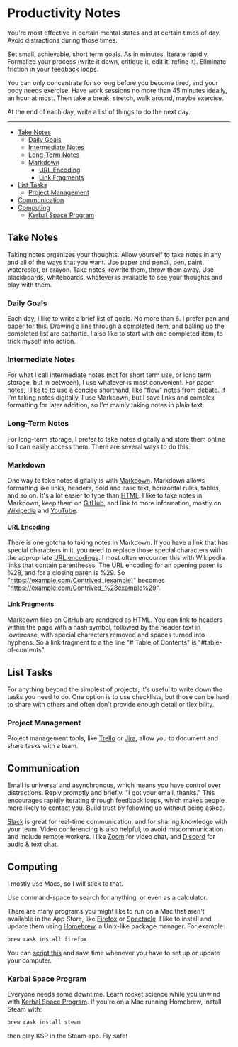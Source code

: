 # Productivity Notes

You're most effective in certain mental states and at certain times of day.
Avoid distractions during those times.

Set small, achievable, short term goals.  As in minutes.  Iterate rapidly.
Formalize your process (write it down, critique it, edit it, refine it).
Eliminate friction in your feedback loops.

You can only concentrate for so long before you become tired, and your body
needs exercise.  Have work sessions no more than 45 minutes ideally, an hour at
most.  Then take a break, stretch, walk around, maybe exercise.

At the end of each day, write a list of things to do the next day.

---

- [Take Notes](#take-notes)
  - [Daily Goals](#daily-goals)
  - [Intermediate Notes](#intermediate-notes)
  - [Long-Term Notes](#long-term-notes)
  - [Markdown](#markdown)
    - [URL Encoding](#url-encoding)
    - [Link Fragments](#link-fragments)
- [List Tasks](#list-tasks)
  - [Project Management](#project-management)
- [Communication](#communication)
- [Computing](#computing)
  - [Kerbal Space Program](#kerbal-space-program)

## Take Notes
Taking notes organizes your thoughts.  Allow yourself to take notes in any and
all of the ways that you want.  Use paper and pencil, pen, paint, watercolor,
or crayon.  Take notes, rewrite them, throw them away.  Use blackboards,
whiteboards, whatever is available to see your thoughts and play with them.

### Daily Goals
Each day, I like to write a brief list of goals.  No more than 6.  I prefer pen
and paper for this.  Drawing a line through a completed item, and balling up the
completed list are cathartic.  I also like to start with one completed item, to
trick myself into action.

### Intermediate Notes
For what I call intermediate notes (not for short term use, or long term
storage, but in between), I use whatever is most convenient.  For paper notes,
I like to to use a concise shorthand, like "flow" notes from debate.  If I'm
taking notes digitally, I use Markdown, but I save links and complex formatting
for later addition, so I'm mainly taking notes in plain text.

### Long-Term Notes
For long-term storage, I prefer to take notes digitally and store them online
so I can easily access them.  There are several ways to do this.

### Markdown
One way to take notes digitally is with
[Markdown](https://www.markdownguide.org/cheat-sheet/).  Markdown allows
formatting like links, headers, bold and italic text, horizontal rules, tables,
and so on.  It's a lot easier to type than
[HTML](https://en.wikipedia.org/wiki/HTML#Markup).  I like to take notes in
Markdown, keep them on [GitHub](https://github.com/), and link to more
information, mostly on [Wikipedia](https://en.wikipedia.org/) and
[YouTube](https://www.youtube.com/).

#### URL Encoding
There is one gotcha to taking notes in Markdown.  If you have a link that has
special characters in it, you need to replace those special characters with
the appropriate [URL
encodings](https://en.wikipedia.org/wiki/Percent-encoding).  I most often
encounter this with Wikipedia links that contain parentheses.  The URL encoding
for an opening paren is %28, and for a closing paren is %29.  So
"https://example.com/Contrived_(example)" becomes
"https://example.com/Contrived_%28example%29".

#### Link Fragments
Markdown files on GitHub are rendered as HTML.  You can link to headers within
the page with a hash symbol, followed by the header text in lowercase, with
special characters removed and spaces turned into hyphens.  So a link fragment
to a the line "# Table of Contents" is "#table-of-contents".

## List Tasks
For anything beyond the simplest of projects, it's useful to write down the
tasks you need to do.  One option is to use checklists, but those can be hard
to share with others and often don't provide enough detail or flexibility.

### Project Management
Project management tools, like [Trello](https://trello.com/) or
[Jira](https://www.atlassian.com/software/jira), allow you to document and
share tasks with a team.

## Communication
Email is universal and asynchronous, which means you have control over distractions.
Reply promptly and briefly.  "I got your email, thanks."  This encourages rapidly
iterating through feedback loops, which makes people more likely to contact you.
Build trust by following up without being asked.

[Slack](https://slack.com/) is great for real-time communication, and for
sharing knowledge with your team.  Video conferencing is also helpful, to avoid
miscommunication and include remote workers.  I like [Zoom](https://zoom.us/)
for video chat, and [Discord](https://discordapp.com/) for audio & text chat.

## Computing
I mostly use Macs, so I will stick to that.

Use command-space to search for anything, or even as a calculator.

There are many programs you might like to run on a Mac that aren't available in
the App Store, like [Firefox](https://www.mozilla.org/) or
[Spectacle](https://www.spectacleapp.com/).  I like to install and update them
using [Homebrew](https://brew.sh/), a Unix-like package manager.  For example:
```bash
brew cask install firefox
```
You can [script this](https://github.com/smenjas/essentials#setup) and save time
whenever you have to set up or update your computer.

### Kerbal Space Program
Everyone needs some downtime.  Learn rocket science while you unwind with
[Kerbal Space Program](https://www.kerbalspaceprogram.com/).  If you're on a
Mac running Homebrew, install Steam with:
```sh
brew cask install steam
```
then play KSP in the Steam app.  Fly safe!
